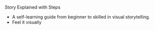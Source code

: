 Story Explained with Steps 
- A self-learning guide from beginner to skilled in visual storytelling.
- Feel it visually
